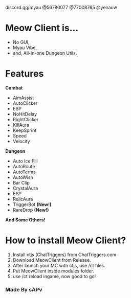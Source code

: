 discord.gg/myau
@56780077
@77008765
@yenauw

# Meow Client is...
* No GUI,
* Myau Vibe,
* and, All-in-one Dungeon Utils.

# Features
**Combat**
* AimAssist
* AutoClicker
* ESP
* NoHitDelay
* RightClicker
* KillAura
* KeepSprint
* Speed
* Velocity

**Dungeon**
* Auto Ice Fill
* AutoRoute
* AutoTerms
* AutoWish
* Bar Clip
* CrystalAura
* ESP
* RelicAura
* TriggerBot **(New!)**
* RareDrop **(New!)**

**And Some Others!**

# How to install Meow Client?
1. Install ctjs (ChatTriggers) from ChatTriggers.com
2. Download MeowClient from Release.
3. After launch your MC with ctjs, use /ct files.
4. Put MeowClient inside modules folder.
5. use /ct reload ingame, now good to go!

### Made By sAPv

